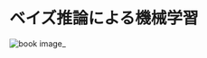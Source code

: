 # ベイズ推論による機械学習
![book image](https://images-na.ssl-images-amazon.com/images/I/5101MP2WobL._SX352_BO1,204,203,200_.jpg "book image")_

